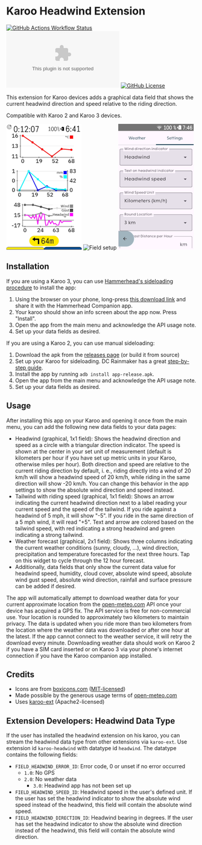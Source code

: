# Karoo Headwind Extension

[![GitHub Actions Workflow Status](https://img.shields.io/github/actions/workflow/status/timklge/karoo-headwind/android.yml)](https://github.com/timklge/karoo-headwind/actions/workflows/android.yml)
[![GitHub Downloads (specific asset, all releases)](https://img.shields.io/github/downloads/timklge/karoo-headwind/app-release.apk)](https://github.com/timklge/karoo-headwind/releases)
[![GitHub License](https://img.shields.io/github/license/timklge/karoo-headwind)](https://github.com/timklge/karoo-headwind/blob/master/LICENSE)

This extension for Karoo devices adds a graphical data field that shows the current headwind direction and speed relative to the riding direction.

Compatible with Karoo 2 and Karoo 3 devices.

![Settings](preview0.png)
![Field setup](preview1.png)
![Data page](preview2.png)

## Installation

If you are using a Karoo 3, you can use [Hammerhead's sideloading procedure](https://support.hammerhead.io/hc/en-us/articles/31576497036827-Companion-App-Sideloading) to install the app:

1. Using the browser on your phone, long-press [this download link](https://github.com/timklge/karoo-headwind/releases/latest/download/app-release.apk) and share it with the Hammerhead Companion app.
2. Your karoo should show an info screen about the app now. Press "Install".
3. Open the app from the main menu and acknowledge the API usage note.
4. Set up your data fields as desired.

If you are using a Karoo 2, you can use manual sideloading:

1. Download the apk from the [releases page](https://github.com/timklge/karoo-headwind/releases) (or build it from source)
2. Set up your Karoo for sideloading. DC Rainmaker has a great [step-by-step guide](https://www.dcrainmaker.com/2021/02/how-to-sideload-android-apps-on-your-hammerhead-karoo-1-karoo-2.html).
3. Install the app by running `adb install app-release.apk`.
4. Open the app from the main menu and acknowledge the API usage note.
5. Set up your data fields as desired.

## Usage

After installing this app on your Karoo and opening it once from the main menu, you can add the following new data fields to your data pages:

- Headwind (graphical, 1x1 field): Shows the headwind direction and speed as a circle with a triangular direction indicator. The speed is shown at the center in your set unit of measurement (default is kilometers per hour if you have set up metric units in your Karoo, otherwise miles per hour). Both direction and speed are relative to the current riding direction by default, i. e., riding directly into a wind of 20 km/h will show a headwind speed of 20 km/h, while riding in the same direction will show -20 km/h. You can change this behavior in the app settings to show the absolute wind direction and speed instead.
- Tailwind with riding speed (graphical, 1x1 field): Shows an arrow indicating the current headwind direction next to a label reading your current speed and the speed of the tailwind. If you ride against a headwind of 5 mph, it will show "-5". If you ride in the same direction of a 5 mph wind, it will read "+5". Text and arrow are colored based on the tailwind speed, with red indicating a strong headwind and green indicating a strong tailwind.
- Weather forecast (graphical, 2x1 field): Shows three columns indicating the current weather conditions (sunny, cloudy, ...), wind direction, precipitation and temperature forecasted for the next three hours. Tap on this widget to cycle through the 12 hour forecast.
- Additionally, data fields that only show the current data value for headwind speed, humidity, cloud cover, absolute wind speed, absolute wind gust speed, absolute wind direction, rainfall and surface pressure can be added if desired.

The app will automatically attempt to download weather data for your current approximate location from the [open-meteo.com](https://open-meteo.com) API once your device has acquired a GPS fix. The API service is free for non-commercial use. Your location is rounded to approximately two kilometers to maintain privacy. The data is updated when you ride more than two kilometers from the location where the weather data was downloaded or after one hour at the latest. If the app cannot connect to the weather service, it will retry the download every minute. Downloading weather data should work on Karoo 2 if you have a SIM card inserted or on Karoo 3 via your phone's internet connection if you have the Karoo companion app installed.

## Credits

- Icons are from [boxicons.com](https://boxicons.com) ([MIT-licensed](icon_credits.txt))
- Made possible by the generous usage terms of [open-meteo.com](https://open-meteo.com)
- Uses [karoo-ext](https://github.com/hammerheadnav/karoo-ext) (Apache2-licensed)

## Extension Developers: Headwind Data Type

If the user has installed the headwind extension on his karoo, you can stream the headwind data type from other extensions via `karoo-ext`.
Use extension id `karoo-headwind` with datatype id `headwind`. The datatype contains the following fields:

- `FIELD_HEADWIND_ERROR_ID`: Error code, 0 or unset if no error occurred
  - `1.0`: No GPS
  - `2.0`: No weather data
    - `3.0`: Headwind app has not been set up   
- `FIELD_HEADWIND_SPEED_ID`: Headwind speed in the user's defined unit. If the user has set the headwind indicator to show the absolute wind speed instead of the headwind, this field will contain the absolute wind speed. 
- `FIELD_HEADWIND_DIRECTION_ID`: Headwind bearing in degrees. If the user has set the headwind indicator to show the absolute wind direction instead of the headwind, this field will contain the absolute wind direction.